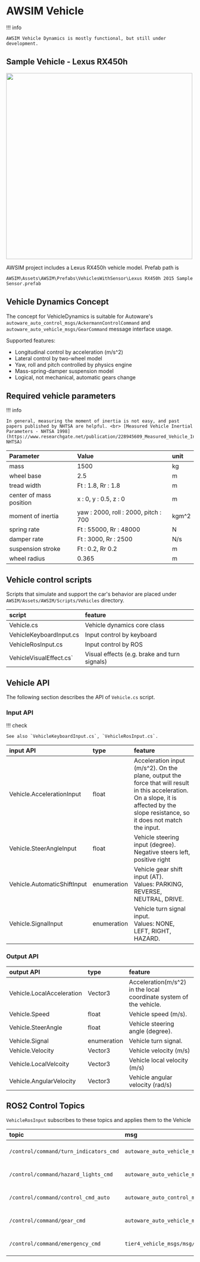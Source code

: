 # AWSIM Vehicle

!!! info

    AWSIM Vehicle Dynamics is mostly functional, but still under development.

## Sample Vehicle - Lexus RX450h

<img src=image_0.png width=500px>

AWSIM project includes a Lexus RX450h vehicle model. Prefab path is
```
AWSIM\Assets\AWSIM\Prefabs\VehiclesWithSensor\Lexus RX450h 2015 Sample Sensor.prefab
```

## Vehicle Dynamics Concept

The concept for VehicleDynamics is suitable for Autoware's `autoware_auto_control_msgs/AckermannControlCommand` and `autoware_auto_vehicle_msgs/GearCommand` message interface usage.

Supported features:

- Longitudinal control by acceleration (m/s^2)
- Lateral control by two-wheel model
- Yaw, roll and pitch controlled by physics engine
- Mass-spring-damper suspension model
- Logical, not mechanical, automatic gears change

## Required vehicle parameters

!!! info

    In general, measuring the moment of inertia is not easy, and past papers published by NHTSA are helpful. <br> [Measured Vehicle Inertial Parameters - NHTSA 1998](https://www.researchgate.net/publication/228945609_Measured_Vehicle_Inertial_Parameters-NHTSA)

|Parameter|Value|unit|
|:--|:--|:--|
|mass|1500|kg|
|wheel base|2.5|m|
|tread width|Ft : 1.8, Rr : 1.8|m|
|center of mass position|x : 0, y : 0.5, z : 0|m|
|moment of inertia|yaw : 2000, roll : 2000, pitch : 700|kgm^2|
|spring rate|Ft : 55000, Rr : 48000|N|
|damper rate|Ft : 3000, Rr : 2500|N/s|
|suspension stroke|Ft : 0.2, Rr 0.2|m|
|wheel radius|0.365|m|

## Vehicle control scripts

Scripts that simulate and support the car's behavior are placed under `AWSIM/Assets/AWSIM/Scripts/Vehicles` directory.


|script|feature|
|:--|:--|
|Vehicle.cs|Vehicle dynamics core class|
|VehicleKeyboardInput.cs|Input control by keyboard|
|VehicleRosInput.cs|Input control by ROS|
|VehicleVisualEffect.cs`|Visual effects (e.g. brake and turn signals)|

## Vehicle API

The following section describes the API of `Vehicle.cs` script.

### Input API

!!! check

    See also `VehicleKeyboardInput.cs`, `VehicleRosInput.cs`.

|input API|type|feature|
|:--|:--|:--|
|Vehicle.AccelerationInput|float|Acceleration input (m/s^2). On the plane, output the force that will result in this acceleration.<br> On a slope, it is affected by the slope resistance, so it does not match the input.|
|Vehicle.SteerAngleInput|float|Vehicle steering input (degree). Negative steers left, positive right|
|Vehicle.AutomaticShiftInput|enumeration|Vehicle gear shift input (AT).<br>Values: PARKING, REVERSE, NEUTRAL, DRIVE.|
|Vehicle.SignalInput|enumeration|Vehicle turn signal input. <br>Values: NONE, LEFT, RIGHT, HAZARD.|

### Output API

|output API|type|feature|
|:--|:--|:--|
|Vehicle.LocalAcceleration|Vector3|Acceleration(m/s^2) in the local coordinate system of the vehicle.|
|Vehicle.Speed|float|Vehicle speed (m/s).|
|Vehicle.SteerAngle|float|Vehicle steering angle (degree).|
|Vehicle.Signal|enumeration|Vehicle turn signal.|
|Vehicle.Velocity|Vector3|Vehicle velocity (m/s)|
|Vehicle.LocalVelcoity|Vector3|Vehicle local velocity (m/s)|
|Vehicle.AngularVelocity|Vector3|Vehicle angular velocity (rad/s)|

## ROS2 Control Topics

`VehicleRosInput` subscribes to these topics and applies them to the Vehicle

| topic                                  |msg|frame_id|hz|QoS|
|:---------------------------------------|:--|:--|:--|:--|
| `/control/command/turn_indicators_cmd` |`autoware_auto_vehicle_msgs/TurnIndicatorsCommand`|none|`10`|`Reliable`,<br> `TransientLocal`,<br> `KeepLast/1`|
| `/control/command/hazard_lights_cmd`   |`autoware_auto_vehicle_msgs/HazardLightsCommand`|none|`10`|`Reliable`,<br> `TransientLocal`,<br> `KeepLast/1`|
| `/control/command/control_cmd_auto`    |`autoware_auto_control_msgs/AckermannControlCommand`|none|`60`|`Reliable`,<br> `TransientLocal`,<br> `KeepLast/1`|
| `/control/command/gear_cmd`            |`autoware_auto_vehicle_msgs/GearCommand`|none|`10`|`Reliable`,<br> `TransientLocal`,<br> `KeepLast/1`|
| `/control/command/emergency_cmd`       |`tier4_vehicle_msgs/msg/VehicleEmergencyStamped`|none|`60`|`Reliable`,<br> `TransientLocal`,<br> `KeepLast/1`|